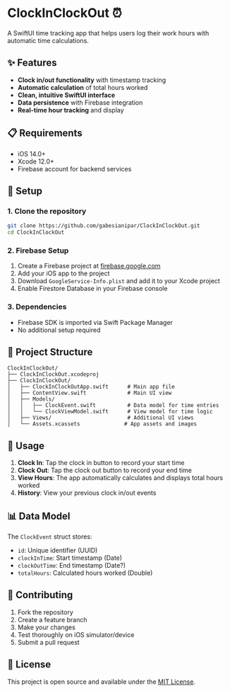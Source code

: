 # ClockInClockOut ⏰

A SwiftUI time tracking app that helps users log their work hours with automatic time calculations.

## ✨ Features

- **Clock in/out functionality** with timestamp tracking
- **Automatic calculation** of total hours worked
- **Clean, intuitive SwiftUI interface**
- **Data persistence** with Firebase integration
- **Real-time hour tracking** and display

## 📋 Requirements

- iOS 14.0+
- Xcode 12.0+
- Firebase account for backend services

## 🚀 Setup

### 1. Clone the repository

```bash
git clone https://github.com/gabesianipar/ClockInClockOut.git
cd ClockInClockOut
```

### 2. Firebase Setup

1. Create a Firebase project at [firebase.google.com](https://firebase.google.com)
2. Add your iOS app to the project
3. Download `GoogleService-Info.plist` and add it to your Xcode project
4. Enable Firestore Database in your Firebase console

### 3. Dependencies

- Firebase SDK is imported via Swift Package Manager
- No additional setup required

## 📁 Project Structure

```
ClockInClockOut/
├── ClockInClockOut.xcodeproj
├── ClockInClockOut/
│   ├── ClockInClockOutApp.swift      # Main app file
│   ├── ContentView.swift             # Main UI view
│   ├── Models/
│   │   ├── ClockEvent.swift          # Data model for time entries
│   │   └── ClockViewModel.swift      # View model for time logic
│   ├── Views/                        # Additional UI views
│   └── Assets.xcassets              # App assets and images
```

## 🎯 Usage

1. **Clock In**: Tap the clock in button to record your start time
2. **Clock Out**: Tap the clock out button to record your end time
3. **View Hours**: The app automatically calculates and displays total hours worked
4. **History**: View your previous clock in/out events

## 📊 Data Model

The `ClockEvent` struct stores:

- `id`: Unique identifier (UUID)
- `clockInTime`: Start timestamp (Date)
- `clockOutTime`: End timestamp (Date?)
- `totalHours`: Calculated hours worked (Double)

## 🤝 Contributing

1. Fork the repository
2. Create a feature branch
3. Make your changes
4. Test thoroughly on iOS simulator/device
5. Submit a pull request

## 📄 License

This project is open source and available under the [MIT License](LICENSE).
